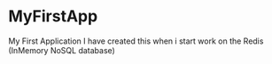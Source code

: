 # MyFirstApp
My First Application
I have created this when i start work on the Redis (InMemory NoSQL database)
